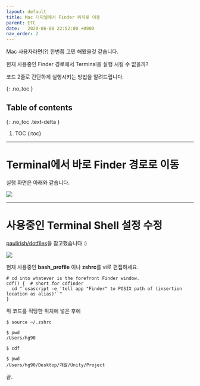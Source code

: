```yaml
---
layout: default
title: Mac 터미널에서 Finder 위치로 이동
parent: ETC
date:   2020-06-08 22:52:00 +0900
nav_order: 2
---
```


Mac 사용자라면(?) 한번쯤 고민 해봤을것 같습니다.

현재 사용중인 Finder 경로에서 Terminal을 실행 시킬 수 없을까?

코드 2줄로 간단하게 실행시키는 방법을 알려드립니다.

{: .no_toc }

## Table of contents
{: .no_toc .text-delta }

1. TOC
{:toc}

---

# Terminal에서 바로 Finder 경로로 이동

실행 화면은 아래와 같습니다.

<img src='{{ "/assets/images/etc/etc_cdf_2.png" | absolute_url }}'>

---

# 사용중인 Terminal Shell 설정 수정

[paulirish/dotfiles](https://github.com/paulirish/dotfiles/commit/e67d1bc03)을 참고했습니다 :)

<img src='{{ "/assets/images/etc/etc_cdf_1.png" | absolute_url }}'>

현재 사용중인 **bash_profile** 이나 **zshrc**를 vi로 편집하세요.

```
# cd into whatever is the forefront Finder window.
cdf() {  # short for cdfinder
  cd "`osascript -e 'tell app "Finder" to POSIX path of (insertion location as alias)'`"
}
```

위 코드를 적당한 위치에 넣은 후에

```
$ source ~/.zshrc

$ pwd
/Users/hg90

$ cdf

$ pwd
/Users/hg90/Desktop/개발/Unity/Project
```

끝.